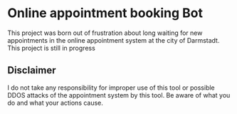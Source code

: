 # Online appointment booking Bot

This project was born out of frustration about long waiting for new appointments in the online appointment system at the city of Darmstadt.
This project is still in progress

## Disclaimer

I do not take any responsibility for improper use of this tool or possible DDOS attacks of the appointment system by this tool.
Be aware of what you do and what your actions cause. 
